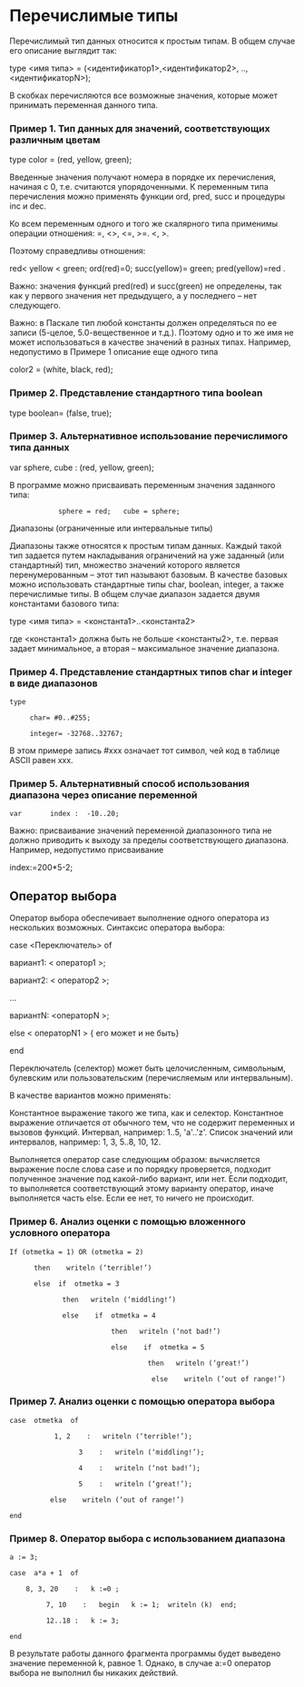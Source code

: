 # Перечислимые типы

Перечислимый тип данных относится к простым типам. В общем случае его описание выглядит так:

type <имя типа> = (<идентификатор1>,<идентификатор2>, ..,<идентификаторN>);

В скобках перечисляются все возможные значения, которые может принимать переменная данного типа.

### Пример 1.   Тип данных для значений, соответствующих различным цветам

type   color = (red,  yellow, green);

Введенные значения получают номера в порядке их перечисления, начиная с 0, т.е. считаются упорядоченными. К переменным типа перечисления можно применять функции ord, pred, succ и процедуры inc и dec.

Ко всем переменным одного и того же скалярного типа применимы операции отношения: =, <>, <=, >=. <, >.

Поэтому справедливы отношения:

red<  yellow < green;         ord(red)=0;      succ(yellow)= green;    pred(yellow)=red .

Важно: значения функций pred(red) и succ(green) не определены, так как у первого значения нет предыдущего, а у последнего – нет следующего.

Важно: в Паскале тип любой константы должен определяться по ее записи (5-целое, 5.0-вещественное и т.д.). Поэтому одно и то же имя не может использоваться в качестве значений в разных типах. Например, недопустимо в Примере 1 описание еще одного типа

сolor2 = (white,  black, red);

### Пример 2.   Представление стандартного типа boolean

type      boolean= (false, true);

### Пример 3.  Альтернативное использование перечислимого типа данных

var        sphere, cube :  (red,  yellow, green);

В программе можно присваивать переменным значения заданного типа:

                sphere = red;   cube = sphere;



Диапазоны (ограниченные или интервальные типы)

Диапазоны также относятся к простым типам данных. Каждый такой тип задается путем накладывания ограничений на уже заданный (или стандартный) тип, множество значений которого является перенумерованным – этот тип называют базовым. В качестве базовых можно использовать стандартные типы char, boolean, integer, а также перечислимые типы. В общем случае диапазон задается двумя константами базового типа:

type <имя типа> = <константа1>..<константа2>

где <константа1> должна быть не больше  <константы2>, т.е. первая задает минимальное, а вторая – максимальное значение диапазона.

### Пример 4.   Представление стандартных типов char и integer в виде диапазонов
```
type

     char= #0..#255;  

     integer= -32768..32767;
```

В этом примере запись #xxx означает тот символ, чей код в таблице ASCII равен xxx.

### Пример 5.  Альтернативный способ использования диапазона через описание переменной
```
var       index :  -10..20;
```

Важно: присваивание значений переменной диапазонного типа не должно приводить к выходу за пределы соответствующего диапазона. Например, недопустимо присваивание

index:=200*5-2;

## Оператор выбора

Оператор выбора обеспечивает выполнение одного оператора из нескольких возможных. Синтаксис оператора выбора:

case  <Переключатель>  of

вариант1: < оператор1 >;

вариант2:  < оператор2  >;

…

вариантN:  <операторN >;

else < операторN1 >    { его может и не быть}

end



Переключатель (селектор) может быть целочисленным, символьным, булевским или пользовательским (перечисляемым или интервальным).



В качестве вариантов можно применять:

Константное выражение такого же типа, как и селектор. Константное выражение отличается от обычного тем, что не содержит переменных и вызовов функций.
Интервал, например: 1..5, 'a'..'z'.
Список значений или интервалов, например: 1, 3, 5..8, 10, 12.


Выполняется оператор case следующим образом: вычисляется выражение после слова case и по порядку проверяется, подходит полученное значение под какой-либо вариант, или нет. Если подходит, то выполняется соответствующий этому варианту оператор, иначе выполняется часть else. Если ее нет, то ничего не происходит.

### Пример 6.   Анализ оценки с помощью вложенного условного оператора
```
If (otmetka = 1) OR (otmetka = 2)

      then    writeln (‘terrible!’)

      else  if  otmetka = 3

             then   writeln (‘middling!’)

             else    if  otmetka = 4

                         then   writeln (‘not bad!’)

                         else    if  otmetka = 5

                                  then   writeln (‘great!’)

                                   else    writeln (‘out of range!’)
```

### Пример 7.   Анализ оценки с помощью оператора выбора
```
case  otmetka  of

           1, 2    :   writeln (‘terrible!’);

                 3    :   writeln (‘middling!’);

                 4    :   writeln (‘not bad!’);

                 5    :   writeln (‘great!’);

          else    writeln (‘out of range!’)

end
```

### Пример 8.   Оператор выбора с использованием диапазона
```
a := 3;

case  a*a + 1  of

    8, 3, 20    :   k :=0 ;

         7, 10    :   begin   k := 1;  writeln (k)  end;

         12..18 :   k := 3;

end
```

В результате работы данного фрагмента программы будет выведено значение переменной k, равное  1. Однако, в случае  a:=0  оператор выбора не выполнил бы никаких действий.
